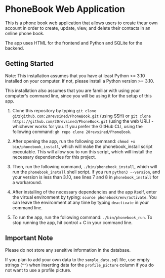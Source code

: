 # PhoneBook Web Application

This is a phone book web application that allows users to create theur own account in order to
create, update, view, and delete their contacts in an online phone book.

The app uses HTML for the frontend and Python and SQLite for the backend.

## Getting Started
Note: This installation assumes that you have at least Python >= 3.10 installed on your computer.
If not, please install a Python version >= 3.10.

This installation also assumes that you are familiar with using your computer's command line,
since you will be using it for the setup of this app.

1. Clone this repository by typing `git clone git@github.com:20revsined/PhoneBook.git` (using SSH)
or `git clone https://github.com/20revsined/PhoneBook.git` (using the web URL) - whichever works for you.
If you prefer the GitHub CLI, using the following command: `gh repo clone 20revsined/PhoneBook`.

2. After opening the app, run the following command: `chmod +x bin/phonebook_install`, which will make the phonebook_install
script executable. This will allow you to run this script, which will install the necessary dependencies for this project.

3. Then, run the following command, `./bin/phonebook_install`, which will run the `phonebook_install` shell script.
If you run `python3 --version`, and your version is less than 3.10, see lines 7 and 8 in `phonebook_install` for a
workaround.

4. After installing of the necessary dependencies and the app itself, enter the virtual environment by typing:
`source phonebook/env/activate`. You can leave the environment at any time by typing `deactivate` in your command line.

5. To run the app, run the following command: `./bin/phonebook_run`. To stop running the app, hit control + C in
your command line.

## Important Note
Please do not store any sensitive information in the database.

If you plan to add your own data to the `sample_data.sql` file, use empty strings (`""`) when inserting
data for the `profile_picture` column if you do not want to use a profile picture.